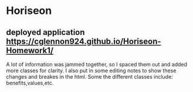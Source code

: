 # Horiseon


## deployed application  https://cglennon924.github.io/Horiseon-Homework1/

A lot of information was jammed together, so I spaced them out and added more classes for clarity. I also put in some editing notes to show these changes and breakes in the html. Some the different classes include: benefits,values,etc.
